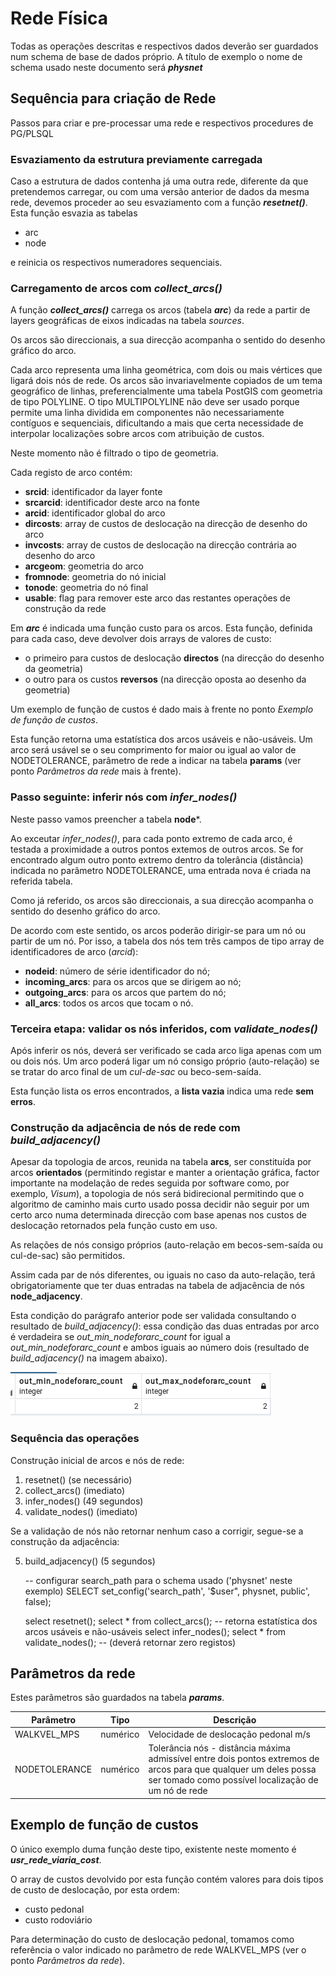 
# Rede Física

Todas as operações descritas e respectivos dados deverão ser guardados num schema de base de dados próprio. A título de exemplo o nome de schema usado neste documento será ***physnet***

## Sequência para criação de Rede

Passos para criar e pre-processar uma rede e respectivos procedures de PG/PLSQL

### Esvaziamento da estrutura previamente carregada

Caso a estrutura de dados contenha já uma outra rede, diferente da que pretendemos carregar, ou com uma versão anterior de dados da mesma rede, devemos proceder ao seu esvaziamento com a função ***resetnet()***. Esta função esvazia as tabelas

- arc
- node

e reinicia os respectivos numeradores sequenciais.


### Carregamento de arcos com *collect_arcs()*

A função ***collect_arcs()*** carrega os arcos (tabela ***arc***) da rede a partir de layers geográficas de eixos indicadas na tabela *sources*.

Os arcos são direccionais, a sua direcção acompanha o sentido do desenho gráfico do arco.

Cada arco representa uma linha geométrica, com dois ou mais vértices que ligará dois nós de rede. Os arcos são invariavelmente copiados de um tema geográfico de linhas, preferencialmente uma tabela PostGIS com geometria de tipo POLYLINE. O tipo MULTIPOLYLINE não deve ser usado porque permite uma linha dividida em componentes não necessariamente contíguos e sequenciais, dificultando a mais que certa necessidade de interpolar localizações sobre arcos com atribuição de custos.

Neste momento não é filtrado o tipo de geometria.

Cada registo de arco contém:

- **srcid**: identificador da layer fonte
- **srcarcid**: identificador deste arco na fonte
- **arcid**: identificador global do arco
- **dircosts**: array de custos de deslocação na direcção de desenho do arco
- **invcosts**: array de custos de deslocação na direcção contrária ao desenho do arco
- **arcgeom**: geometria do arco
- **fromnode**: geometria do nó inicial
- **tonode**: geometria do nó final
- **usable**: flag para remover este arco das restantes operações de construção da rede

Em ***arc*** é indicada uma função custo para os arcos. Esta função, definida para cada caso, deve devolver dois arrays de valores de custo:
- o primeiro para custos de deslocação **directos** (na direcção do desenho da geometria)
- o outro para os custos **reversos** (na direcção oposta ao desenho da geometria)

Um exemplo de função de custos é dado mais à frente no ponto *Exemplo de função de custos*.

Esta função retorna uma estatística dos arcos usáveis e não-usáveis. Um arco será usável se o seu comprimento for maior ou igual ao valor de NODETOLERANCE, parâmetro de rede a indicar na tabela **params** (ver ponto *Parâmetros da rede* mais à frente).

### Passo seguinte: inferir nós com *infer_nodes()*

Neste passo vamos preencher a tabela **node***.

Ao exceutar *infer_nodes()*, para cada ponto extremo de cada arco, é testada a proximidade a outros pontos extemos de outros arcos. Se for encontrado algum outro ponto extremo dentro da tolerância (distância) indicada no parâmetro NODETOLERANCE, uma entrada nova é criada na referida tabela.

Como já referido, os arcos são direccionais, a sua direcção acompanha o sentido do desenho gráfico do arco.

De acordo com este sentido, os arcos poderão dirigir-se para um nó ou partir de um nó. Por isso, a tabela dos nós tem três campos de tipo array de identificadores de arco (*arcid*):

- **nodeid**: número de série identificador do nó;
- **incoming_arcs**: para os arcos que se dirigem ao nó;
- **outgoing_arcs**: para os arcos que partem do nó;
- **all_arcs**: todos os arcos que tocam o nó.

### Terceira etapa: validar os nós inferidos, com *validate_nodes()*

Após inferir os nós, deverá ser verificado se cada arco liga apenas com um ou dois nós. Um arco poderá ligar um nó consigo próprio (auto-relação) se se tratar do arco final de um *cul-de-sac* ou beco-sem-saída.

Esta função lista os erros encontrados, a **lista vazia** indica uma rede **sem erros**.

### Construção da adjacência de nós de rede com *build_adjacency()*

Apesar da topologia de arcos, reunida na tabela **arcs**, ser constituída por arcos **orientados** (permitindo registar e manter a orientação gráfica, factor importante na modelação de redes seguida por software como, por exemplo, *Visum*), a topologia de nós será bidirecional permitindo que o algoritmo de caminho mais curto usado possa decidir não seguir por um certo arco numa determinada direcção com base apenas nos custos de deslocação retornados pela função custo em uso.

As relações de nós consigo próprios (auto-relação em becos-sem-saída ou cul-de-sac) são permitidos.

Assim cada par de nós diferentes, ou iguais no caso da auto-relação, terá obrigatoriamente que ter duas entradas na tabela de adjacência de nós **node_adjacency**.


Esta condição do parágrafo anterior pode ser validada consultando o resultado de *build_adjacency()*: essa condição das duas entradas por arco é verdadeira se *out_min_nodeforarc_count* for igual a *out_min_nodeforarc_count* e ambos iguais ao número dois (resultado de *build_adjacency()* na imagem abaixo).

![build_adjacency](out_build_adjacency.png "Resultado de build_adjacency()")

### Sequência das operações

Construção inicial de arcos e nós de rede:

1. resetnet() (se necessário)
1. collect_arcs() (imediato)
1. infer_nodes()  (49 segundos)
1. validate_nodes() (imediato)

Se a validação de nós não retornar nenhum caso a corrigir, segue-se a construção da adjacência:

5. build_adjacency() (5 segundos)


    -- configurar search_path para o schema usado ('physnet' neste exemplo)
    SELECT set_config('search_path', '$user", physnet, public', false);

    select resetnet();
    select * from collect_arcs();
    -- retorna estatística dos arcos usáveis e não-usáveis
    select infer_nodes();
    select * from validate_nodes();
    -- (deverá retornar zero registos)




## Parâmetros da rede

Estes parâmetros são guardados na tabela ***params***.

| Parâmetro | Tipo | Descrição |
|-----------|------|-------|
|WALKVEL_MPS| numérico | Velocidade de deslocação pedonal m/s |
|NODETOLERANCE | numérico | Tolerância nós - distância máxima admissível entre dois pontos extremos de arcos para que qualquer um deles possa ser tomado como possível localização de um nó de rede |

## Exemplo de função de custos

O único exemplo duma função deste tipo, existente neste momento é ***usr_rede_viaria_cost***.

O array de custos devolvido por esta função contém valores para dois tipos de custo de deslocação, por esta ordem:
- custo pedonal
- custo rodoviário

Para determinação do custo de deslocação pedonal, tomamos como referência o valor indicado no parâmetro de rede WALKVEL_MPS (ver o ponto *Parâmetros da rede*).
